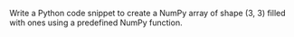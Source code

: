Write a Python code snippet to create a NumPy array of shape (3, 3) filled with ones using a predefined NumPy function.